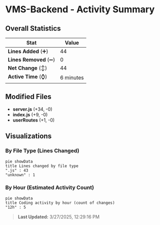 # VMS-Backend - Activity Summary 

## Overall Statistics

| Stat                   | Value                                                             |
| ---------------------- | ----------------------------------------------------------------- |
| **Lines Added** (➕)   | 44                                          |
| **Lines Removed** (➖) | 0                                        |
| **Net Change** (↕)    | 44                |
| **Active Time** (⌚)   | 6 minutes |


## Modified Files
- **server.js** (+34, -0)
- **index.js** (+9, -0)
- **userRoutes** (+1, -0)

## Visualizations

### By File Type (Lines Changed)

```mermaid
pie showData
title Lines changed by file type
".js" : 43
"unknown" : 1
```

### By Hour (Estimated Activity Count)

```mermaid
pie showData
title Coding activity by hour (count of changes)
"12h" : 5
```


> **Last Updated:** 3/27/2025, 12:29:16 PM